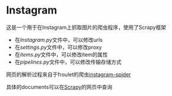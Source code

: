 # **Instagram**

这是一个用于在Instagram上抓取图片的爬虫程序，使用了Scrapy框架
- 在*Instagram.py*文件中，可以修改urls
- 在*settings.py*文件中，可以修改proxy
- 在*items.py*文件中，可以修改item的属性
- 在*pipelines.py*文件中，可以修改传输存储方式

网页的解析过程来自于froulet的爬虫[instagram-spider](https://github.com/froulet/instagram-spider/blob/master/instagram_spider.py)

具体的documents可以在[Scrapy](https://scrapy.org/)的网页中查询
